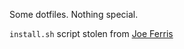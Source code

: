 Some dotfiles. Nothing special.

`install.sh` script stolen from [Joe Ferris](https://github.com/jferris/config_files)
